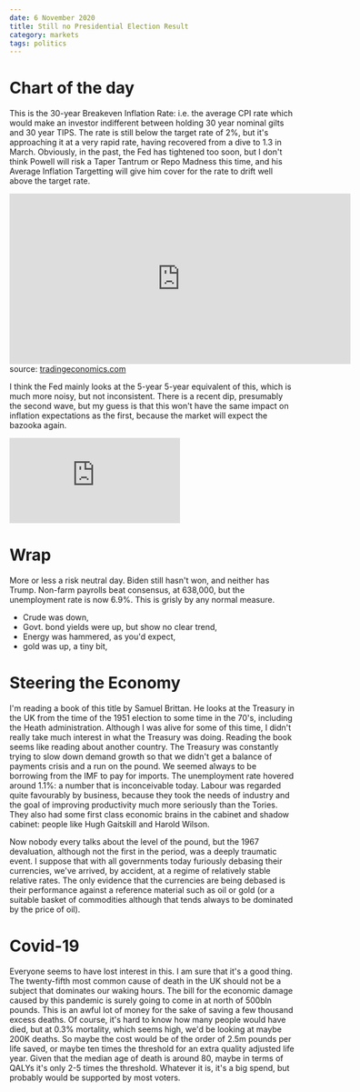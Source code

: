 ```yaml
---
date: 6 November 2020
title: Still no Presidential Election Result
category: markets
tags: politics
---
```


# Chart of the day

This is the 30-year Breakeven Inflation Rate: i.e. the average CPI rate which would make an investor indifferent between holding 30 year nominal gilts and 30 year TIPS.
The rate is still below the target rate of 2%, but it's approaching it at a very rapid rate, having recovered from a dive to 1.3 in March.
Obviously, in the past, the Fed has tightened too soon, but I don't think Powell will risk a Taper Tantrum or Repo Madness this time, and his Average Inflation Targetting will give him cover for the rate to drift well above the target rate.

<iframe src='https://d3fy651gv2fhd3.cloudfront.net/embed/?s=t30yiem%3afred&lbl=0&v=202011300000V20200908&d1=20151108&h=300&w=600' height='300' width='600'  frameborder='0' scrolling='no'></iframe><br />source: <a href='https://tradingeconomics.com/united-states/30-year-breakeven-inflation-rate-fed-data.html'>tradingeconomics.com</a>

I think the Fed mainly looks at the 5-year 5-year equivalent of this, which is much more noisy, but not inconsistent. There is a recent dip, presumably the second wave, but my guess is that this won't have the same impact on inflation expectations as the first, because the market will expect the bazooka again.

<div class="embed-container"><iframe src="https://fred.stlouisfed.org/graph/graph-landing.php?g=xtGR&width=670&height=475" scrolling="no" frameborder="0" style="overflow:hidden;" allowTransparency="true" loading="lazy"></iframe></div><script src="https://fred.stlouisfed.org/graph/js/embed.js" type="text/javascript"></script>

# Wrap

More or less a risk neutral day.
Biden still hasn't won, and neither has Trump.
Non-farm payrolls beat consensus, at 638,000, but the unemployment rate is now 6.9%. This is grisly by any normal measure.

-  Crude was down,
-  Govt. bond yields were up, but show no clear trend,
-  Energy was hammered, as you'd expect, 
-  gold was up, a tiny bit,

# Steering the Economy

I'm reading a book of this title by Samuel Brittan. He looks at the Treasury in the UK from the time of the 1951 election to some time in the 70's, including the Heath administration. Although I was alive for some of this time, I didn't really take much interest in what the Treasury was doing.
Reading the book seems like reading about another country. 
The Treasury was constantly trying to slow down demand growth so that we didn't get a balance of payments crisis and a run on the pound.
We seemed always to be borrowing from the IMF to pay for imports.
The unemployment rate hovered around 1.1%: a number that is inconceivable today.
Labour was regarded quite favourably by business, because they took the needs of industry and the goal of improving productivity much more seriously than the Tories. They also had some first class economic brains in the cabinet and shadow cabinet: people like Hugh Gaitskill and Harold Wilson. 

Now nobody every talks about the level of the pound, but the 1967 devaluation, although not the first in the period, was a deeply traumatic event. 
I suppose that with all governments today furiously debasing their currencies, we've arrived, by accident, at a regime of relatively stable relative rates.
The only evidence that the currencies are being debased is their performance against a reference material such as oil or gold (or a suitable basket of commodities although that tends always to be dominated by the price of oil).

# Covid-19

Everyone seems to have lost interest in this. 
I am sure that it's a good thing. 
The twenty-fifth most common cause of death in the UK should not be a subject that dominates our waking hours.
The bill for the economic damage caused by this pandemic is surely going to come in at north of 500bln pounds.
This is an awful lot of money for the sake of saving a few thousand excess deaths.
Of course, it's hard to know how many people would have died, but at 0.3% mortality, which seems high, we'd be looking at maybe 200K deaths. So maybe the cost would be of the order of  2.5m pounds per life saved, or maybe ten times the threshold for an extra quality adjusted life year.
Given that the median age of death is around 80, maybe in terms of QALYs it's only 2-5 times the threshold.
Whatever it is, it's a big spend, but probably would be supported by most voters.

